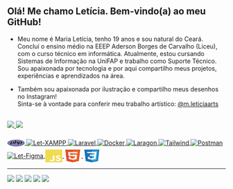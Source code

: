 ## Olá! Me chamo Letícia. Bem-vindo(a) ao meu GitHub!

- Meu nome é Maria Letícia, tenho 19 anos e sou natural do Ceará. Concluí o ensino médio na EEEP Aderson Borges de Carvalho (Liceu), com o curso técnico em informática. Atualmente, estou cursando Sistemas de Informação na UniFAP e trabalho como Suporte Técnico. Sou apaixonada por tecnologia e por aqui compartilho meus projetos, experiências e aprendizados na área.

- Também sou apaixonada por ilustração e compartilho meus desenhos no Instagram!   
Sinta-se à vontade para conferir meu trabalho artístico: [@m.leticiaarts](https://instagram.com/m.leticiaarts)

<br>

<div>
<a href="https://github.com/leticialencar">
<img loading="lazy" height="180em" src="https://github-readme-stats.vercel.app/api/top-langs/?username=leticialencar&layout=compact&langs_count=7&theme=dracula"/>
<img loading="lazy" height="180em" src="https://github-readme-stats.vercel.app/api?username=leticialencar&show_icons=true&theme=dracula&include_all_commits=true&count_private=true"/>
</div>

<div style="display: inline_block"><br>
  <img align="center" alt="Let-PHP" height="30" width="40" src="https://raw.githubusercontent.com/devicons/devicon/master/icons/php/php-original.svg">
  <img align="center" alt="Let-XAMPP" height="30" width="40" src="https://cdn.worldvectorlogo.com/logos/xampp.svg">
  <img align="center" alt="Laravel" title="Laravel" height="30" width="40" src="https://cdn.jsdelivr.net/gh/devicons/devicon@latest/icons/laravel/laravel-original.svg">
  <img align="center" alt="Docker" title="Docker" height="30" width="auto" src="https://cdn4.iconfinder.com/data/icons/logos-and-brands/512/97_Docker_logo_logos-512.png">
  <img align="center" alt="Laragon" title="Laragon" height="30" width="auto" src="https://cdn.worldvectorlogo.com/logos/laragon.svg">
  <img align="center" alt="Tailwind" title="Tailwind" height="30" width="40" src="https://cdn.jsdelivr.net/gh/devicons/devicon@latest/icons/tailwindcss/tailwindcss-original.svg">
  <img align="center" alt="Postman" title="Postman" height="30" width="auto" src="https://cdn.worldvectorlogo.com/logos/postman.svg">
  <img align="center" alt="Let-Figma" height="30" width="40" src="https://cdn.jsdelivr.net/gh/devicons/devicon@latest/icons/figma/figma-original.svg">
  <img align="center" alt="Let-Js" height="30" width="40" src="https://raw.githubusercontent.com/devicons/devicon/master/icons/javascript/javascript-plain.svg">
  <img align="center" alt="Let-HTML" height="30" width="40" src="https://raw.githubusercontent.com/devicons/devicon/master/icons/html5/html5-original.svg">
  <img align="center" alt="Let-CSS" height="30" width="40" src="https://raw.githubusercontent.com/devicons/devicon/master/icons/css3/css3-original.svg">
</div>

---

<div>
  <a href="https://www.linkedin.com/in/maria-leticia-b667a7312" target="_blank"><img src="https://img.shields.io/badge/LinkedIn-0077B5?style=for-the-badge&logo=linkedin&logoColor=white"></a>
  <a href="https://instagram.com/mleticiaz" target="_blank"><img src="https://img.shields.io/badge/-Instagram-%23E4405F?style=for-the-badge&logo=instagram&logoColor=white" target="_blank"></a>
  <a href="https://discord.com/users/letlotus" target="_blank"><img src="https://img.shields.io/badge/Discord-7289DA?style=for-the-badge&logo=discord&logoColor=white" target="_blank"></a>
  <a href = "mailto:maria.silvalencars@gmail.com"><img src="https://img.shields.io/badge/-Gmail-%234B1F8D?style=for-the-badge&logo=gmail&logoColor=white" target="_blank"></a>
  <a href="https://t.me/letlotus" target="_blank"><img src="https://img.shields.io/badge/-Telegram-%2300A6D6?style=for-the-badge&logo=telegram&logoColor=white" target="_blank"></a>
</div>
